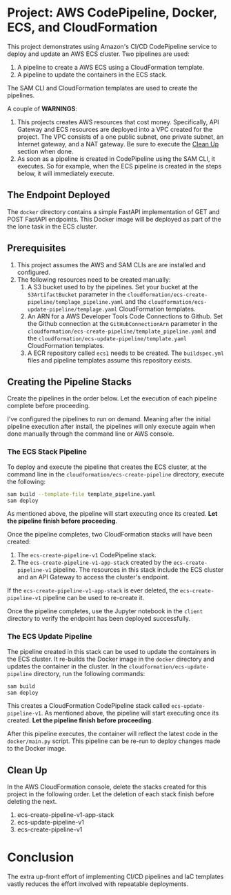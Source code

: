 # Project: AWS CodePipeline, Docker, ECS, and CloudFormation

This project demonstrates using Amazon's CI/CD CodePipeline service to deploy and update an AWS ECS cluster. Two pipelines are used:

1. A pipeline to create a AWS ECS using a CloudFormation template.
1. A pipeline to update the containers in the ECS stack.

The SAM CLI and CloudFormation templates are used to create the pipelines.

A couple of **WARNINGS**:

1. This projects creates AWS resources that cost money. Specifically, API Gateway and ECS resources are deployed into a VPC created for the project. The VPC consists of a one public subnet, one private subnet, an Internet gateway, and a NAT gateway. Be sure to execute the [Clean Up](#Clean-Up) section when done.
1. As soon as a pipeline is created in CodePipeline using the SAM CLI, it executes. So for example, when the ECS pipeline is created in the steps below, it will immediately execute. 

## The Endpoint Deployed

The `docker` directory contains a simple FastAPI implementation of GET and POST FastAPI endpoints. This Docker image will be deployed as part of the the lone task in the ECS cluster.   

## Prerequisites

1. This project assumes the AWS and SAM CLIs are are installed and configured. 
2. The following resources need to be created manually:
    1. A S3 bucket used to by the pipelines. Set your bucket at the `S3ArtifactBucket` parameter in the `cloudformation/ecs-create-pipeline/templage_pipeline.yaml` and the `cloudformation/ecs-update-pipeline/templage.yaml` CloudFormation templates.
    2. An ARN for a AWS Developer Tools Code Connections to Github. Set the Github connection at the `GitHubConnectionArn` parameter in the `cloudformation/ecs-create-pipeline/template_pipeline.yaml` and the `cloudformation/ecs-update-pipeline/template.yaml` CloudFormation templates. 
    3. A ECR repository called `ecs1` needs to be created. The `buildspec.yml` files and pipeline templates assume this repository exists.

## Creating the Pipeline Stacks

Create the pipelines in the order below. Let the execution of each pipeline complete before proceeding.

I've configured the pipelines to run on demand. Meaning after the initial pipeline execution after install, the pipelines will only execute again when done manually through the command line or AWS console. 

### The ECS Stack Pipeline

To deploy and execute the pipeline that creates the ECS cluster, at the command line in the `cloudformation/ecs-create-pipeline` directory, execute the following:

```bash
sam build --template-file template_pipeline.yaml
sam deploy
```

As mentioned above, the pipeline will start executing once its created. **Let the pipeline finish before proceeding**.

Once the pipeline completes, two CloudFormation stacks will have been created: 

1. The `ecs-create-pipeline-v1` CodePipeline stack.  
2. The `ecs-create-pipeline-v1-app-stack` created by the `ecs-create-pipeline-v1` pipeline. The resources in this stack include the ECS cluster and an API Gateway to access the cluster's endpoint. 

If the `ecs-create-pipeline-v1-app-stack` is ever deleted, the `ecs-create-pipeline-v1` pipeline can be used to re-create it. 

Once the pipeline completes, use the Jupyter notebook in the `client` directory to verify the endpoint has been deployed successfully.   

### The ECS Update Pipeline

The pipeline created in this stack can be used to update the containers in the ECS cluster. It re-builds the Docker image in the `docker` directory and updates the container in the cluster. In the `cloudformation/ecs-update-pipeline` directory, run the following commands:

```bash
sam build 
sam deploy
```

This creates a CloudFormation CodePipeline stack called `ecs-update-pipeline-v1`. As mentioned above, the pipeline will start executing once its created. **Let the pipeline finish before proceeding**.

After this pipeline executes, the container will reflect the latest code in the `docker/main.py` script. This pipeline can be re-run to deploy changes made to the Docker image.

## Clean Up 

In the AWS CloudFormation console, delete the stacks created for this project in the following order. Let the deletion of each stack finish before deleting the next.

1. ecs-create-pipeline-v1-app-stack
2. ecs-update-pipeline-v1
3. ecs-create-pipeline-v1

# Conclusion

The extra up-front effort of implementing CI/CD pipelines and IaC templates vastly reduces the effort involved with repeatable deployments.